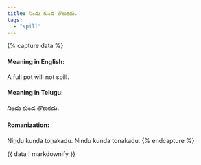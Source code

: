 ```yaml
---
title: నిండు కుండ తొణకదు.
tags:
  - "spill"
---
```


{% capture data %}
#### Meaning in English:
A full pot will not spill.

#### Meaning in Telugu:
నిండు కుండ తొణకదు.

#### Romanization:
Niṇḍu kuṇḍa toṇakadu.
Nindu kunda tonakadu.
{% endcapture %}

{{ data | markdownify }}

